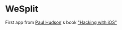 # WeSplit

First app from [Paul Hudson](https://github.com/twostraws)'s book ["Hacking with iOS"](https://www.hackingwithswift.com/store/hacking-with-ios)
